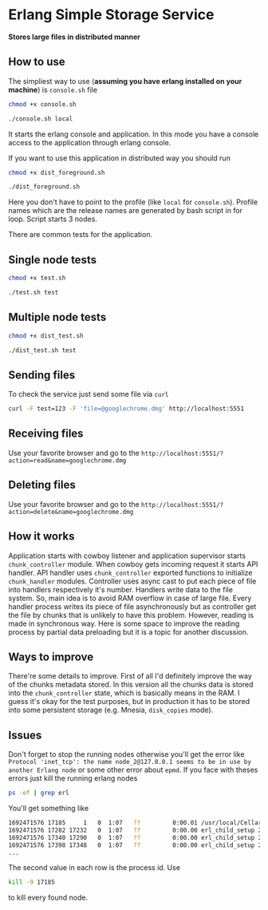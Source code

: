 # Erlang Simple Storage Service

**Stores large files in distributed manner**

## How to use
The simpliest way to use (**assuming you have erlang installed on your machine**) is `console.sh` file

```bash
chmod +x console.sh

./console.sh local
```
It starts the erlang console and application.
In this mode you have a console access to the application through erlang console.

If you want to use this application in distributed way you should run
```bash
chmod +x dist_foreground.sh

./dist_foreground.sh
```
Here you don't have to point to the profile (like `local` for `console.sh`). Profile names which are the release names are generated by bash script in for loop.
Script starts 3 nodes.

There are common tests for the application.

## Single node tests
```bash
chmod +x test.sh

./test.sh test
```

## Multiple node tests
```bash
chmod +x dist_test.sh

./dist_test.sh test
```

## Sending files
To check the service just send some file via `curl`
```bash
curl -F test=123 -F 'file=@googlechrome.dmg' http://localhost:5551
```

## Receiving files
Use your favorite browser and go to the `http://localhost:5551/?action=read&name=googlechrome.dmg`

## Deleting files
Use your favorite browser and go to the `http://localhost:5551/?action=delete&name=googlechrome.dmg`

## How it works
Application starts with cowboy listener and application supervisor starts `chunk_controller` module.
When cowboy gets incoming request it starts API handler. API handler uses `chunk_controller` exported functions to initialize `chunk_handler` modules. Controller uses async cast to put each piece of file into handlers respectively it's number. Handlers write data to the file system.
So, main idea is to avoid RAM overflow in case of large file. Every handler process writes its piece of file asynchronously but as controller get the file by chunks that is unlikely to have this problem.
However, reading is made in synchronous way. Here is some space to improve the reading process by partial data preloading but it is a topic for another discussion.

## Ways to improve
There're some details to improve. First of all I'd definitely improve the way of the chunks metadata stored. In this version all the chunks data is stored into the `chunk_controller` state, which is basically means in the RAM. I guess it's okay for the test purposes, but in production it has to be stored into some persistent storage (e.g. Mnesia, `disk_copies` mode).

## Issues
Don't forget to stop the running nodes otherwise you'll get the error like `Protocol 'inet_tcp': the name node_2@127.0.0.1 seems to be in use by another Erlang node` or some other error about `epmd`.
If you face with theses errors just kill the running erlang nodes
```bash
ps -ef | grep erl
```
You'll get something like
```bash
1692471576 17185     1   0  1:07   ??         0:00.01 /usr/local/Cellar/erlang/21.3.3/lib/erlang/erts-10.3.2/bin/epmd -daemon
1692471576 17282 17232   0  1:07   ??         0:00.00 erl_child_setup 256
1692471576 17340 17290   0  1:07   ??         0:00.00 erl_child_setup 256
1692471576 17398 17348   0  1:07   ??         0:00.00 erl_child_setup 256
...
```
The second value in each row is the process id. Use
```bash
kill -9 17185
```
to kill every found node.
